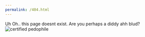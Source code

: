 ```yaml
---
permalink: /404.html
---
```


Uh Oh.. this page doesnt exist. Are you perhaps a diddy ahh blud?
![certified pedophile](../assets/pics/drizzy.png)
